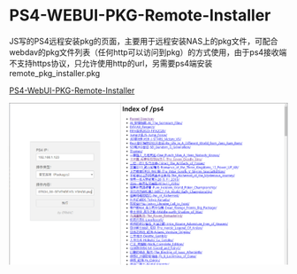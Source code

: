 # PS4-WEBUI-PKG-Remote-Installer
JS写的PS4远程安装pkg的页面，主要用于远程安装NAS上的pkg文件，可配合webdav的pkg文件列表（任何http可以访问到pkg）的方式使用，由于ps4接收端不支持https协议，只允许使用http的url，另需要ps4端安装remote_pkg_installer.pkg

[PS4-WebUI-PKG-Remote-Installer](https://ermaccw.github.io/ps4/)

![WEBUI-PKG-Remote-Installer](./images/webui.png)
